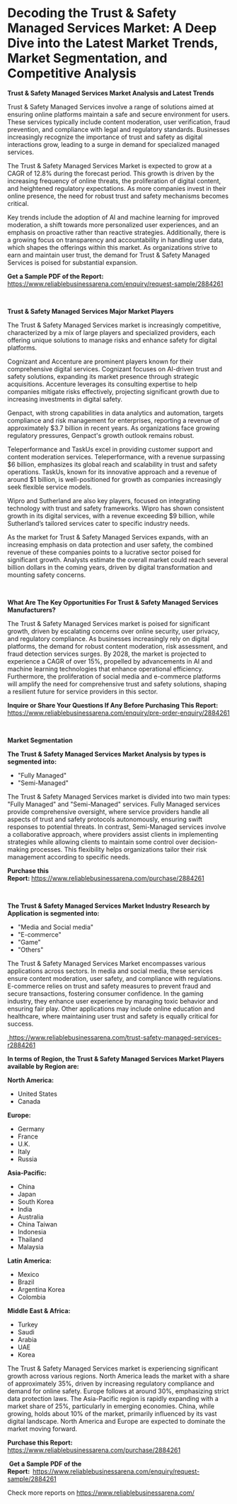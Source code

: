 <p><h1>Decoding the Trust & Safety Managed Services Market: A Deep Dive into the Latest Market Trends, Market Segmentation, and Competitive Analysis</h1></p><p><strong>Trust & Safety Managed Services Market Analysis and Latest Trends</strong></p>
<p><p>Trust & Safety Managed Services involve a range of solutions aimed at ensuring online platforms maintain a safe and secure environment for users. These services typically include content moderation, user verification, fraud prevention, and compliance with legal and regulatory standards. Businesses increasingly recognize the importance of trust and safety as digital interactions grow, leading to a surge in demand for specialized managed services.</p><p>The Trust & Safety Managed Services Market is expected to grow at a CAGR of 12.8% during the forecast period. This growth is driven by the increasing frequency of online threats, the proliferation of digital content, and heightened regulatory expectations. As more companies invest in their online presence, the need for robust trust and safety mechanisms becomes critical. </p><p>Key trends include the adoption of AI and machine learning for improved moderation, a shift towards more personalized user experiences, and an emphasis on proactive rather than reactive strategies. Additionally, there is a growing focus on transparency and accountability in handling user data, which shapes the offerings within this market. As organizations strive to earn and maintain user trust, the demand for Trust & Safety Managed Services is poised for substantial expansion.</p></p>
<p><strong>Get a Sample PDF of the Report:&nbsp;</strong> <a href="https://www.reliablebusinessarena.com/enquiry/request-sample/2884261?utm_campaign=3091&utm_medium=2&utm_source=Github&utm_content=ia&utm_term=13032025&utm_id=trust-safety-managed-services">https://www.reliablebusinessarena.com/enquiry/request-sample/2884261</a></p>
<p>&nbsp;</p>
<p><strong>Trust & Safety Managed Services Major Market Players</strong></p>
<p><p>The Trust & Safety Managed Services market is increasingly competitive, characterized by a mix of large players and specialized providers, each offering unique solutions to manage risks and enhance safety for digital platforms.</p><p>Cognizant and Accenture are prominent players known for their comprehensive digital services. Cognizant focuses on AI-driven trust and safety solutions, expanding its market presence through strategic acquisitions. Accenture leverages its consulting expertise to help companies mitigate risks effectively, projecting significant growth due to increasing investments in digital safety.</p><p>Genpact, with strong capabilities in data analytics and automation, targets compliance and risk management for enterprises, reporting a revenue of approximately $3.7 billion in recent years. As organizations face growing regulatory pressures, Genpact's growth outlook remains robust.</p><p>Teleperformance and TaskUs excel in providing customer support and content moderation services. Teleperformance, with a revenue surpassing $6 billion, emphasizes its global reach and scalability in trust and safety operations. TaskUs, known for its innovative approach and a revenue of around $1 billion, is well-positioned for growth as companies increasingly seek flexible service models.</p><p>Wipro and Sutherland are also key players, focused on integrating technology with trust and safety frameworks. Wipro has shown consistent growth in its digital services, with a revenue exceeding $9 billion, while Sutherland’s tailored services cater to specific industry needs.</p><p>As the market for Trust & Safety Managed Services expands, with an increasing emphasis on data protection and user safety, the combined revenue of these companies points to a lucrative sector poised for significant growth. Analysts estimate the overall market could reach several billion dollars in the coming years, driven by digital transformation and mounting safety concerns.</p></p>
<p>&nbsp;</p>
<p><strong>What Are The Key Opportunities For Trust & Safety Managed Services Manufacturers?</strong></p>
<p><p>The Trust & Safety Managed Services market is poised for significant growth, driven by escalating concerns over online security, user privacy, and regulatory compliance. As businesses increasingly rely on digital platforms, the demand for robust content moderation, risk assessment, and fraud detection services surges. By 2028, the market is projected to experience a CAGR of over 15%, propelled by advancements in AI and machine learning technologies that enhance operational efficiency. Furthermore, the proliferation of social media and e-commerce platforms will amplify the need for comprehensive trust and safety solutions, shaping a resilient future for service providers in this sector.</p></p>
<p><strong>Inquire or Share Your Questions If Any Before Purchasing This Report:</strong> <a href="https://www.reliablebusinessarena.com/enquiry/pre-order-enquiry/2884261?utm_campaign=3091&utm_medium=2&utm_source=Github&utm_content=ia&utm_term=13032025&utm_id=trust-safety-managed-services">https://www.reliablebusinessarena.com/enquiry/pre-order-enquiry/2884261</a></p>
<p>&nbsp;</p>
<p><strong>Market Segmentation</strong></p>
<p><strong>The Trust & Safety Managed Services Market Analysis by types is segmented into:</strong></p>
<p><ul><li>"Fully Managed"</li><li>"Semi-Managed"</li></ul></p>
<p><p>The Trust & Safety Managed Services market is divided into two main types: "Fully Managed" and "Semi-Managed" services. Fully Managed services provide comprehensive oversight, where service providers handle all aspects of trust and safety protocols autonomously, ensuring swift responses to potential threats. In contrast, Semi-Managed services involve a collaborative approach, where providers assist clients in implementing strategies while allowing clients to maintain some control over decision-making processes. This flexibility helps organizations tailor their risk management according to specific needs.</p></p>
<p><strong>Purchase this Report:&nbsp;</strong><a href="https://www.reliablebusinessarena.com/purchase/2884261?utm_campaign=3091&utm_medium=2&utm_source=Github&utm_content=ia&utm_term=13032025&utm_id=trust-safety-managed-services">https://www.reliablebusinessarena.com/purchase/2884261</a></p>
<p>&nbsp;</p>
<p><strong>The Trust & Safety Managed Services Market Industry Research by Application is segmented into:</strong></p>
<p><ul><li>"Media and Social media"</li><li>"E-commerce"</li><li>"Game"</li><li>"Others"</li></ul></p>
<p><p>The Trust & Safety Managed Services Market encompasses various applications across sectors. In media and social media, these services ensure content moderation, user safety, and compliance with regulations. E-commerce relies on trust and safety measures to prevent fraud and secure transactions, fostering consumer confidence. In the gaming industry, they enhance user experience by managing toxic behavior and ensuring fair play. Other applications may include online education and healthcare, where maintaining user trust and safety is equally critical for success.</p></p>
<p><a href="https://www.reliablebusinessarena.com/trust-safety-managed-services-r2884261?utm_campaign=3091&utm_medium=2&utm_source=Github&utm_content=ia&utm_term=13032025&utm_id=trust-safety-managed-services">&nbsp;https://www.reliablebusinessarena.com/trust-safety-managed-services-r2884261</a></p>
<p><strong>In terms of Region, the Trust & Safety Managed Services Market Players available by Region are:</strong></p>
<p>
    <p> <strong> North America: </strong>
        <ul>
            <li>United States</li>
            <li>Canada</li>
        </ul>
        </p> 
    <p> <strong> Europe: </strong>
        <ul>
            <li>Germany</li>
            <li>France</li>
            <li>U.K.</li>
            <li>Italy</li>
            <li>Russia</li>
        </ul>
        </p> 
    <p> <strong> Asia-Pacific: </strong>
        <ul>
            <li>China</li>
            <li>Japan</li>
            <li>South Korea</li>
            <li>India</li>
            <li>Australia</li>
            <li>China Taiwan</li>
            <li>Indonesia</li>
            <li>Thailand</li>
            <li>Malaysia</li>
        </ul>
        </p> 
    <p> <strong> Latin America: </strong>
        <ul>
            <li>Mexico</li>
            <li>Brazil</li>
            <li>Argentina Korea</li>
            <li>Colombia</li>
        </ul>
        </p> 
    <p> <strong> Middle East & Africa: </strong>
        <ul>
            <li>Turkey</li>
            <li>Saudi</li>
            <li>Arabia</li>
            <li>UAE</li>
            <li>Korea</li>
        </ul>
    </p>
    </p>
<p><p>The Trust & Safety Managed Services market is experiencing significant growth across various regions. North America leads the market with a share of approximately 35%, driven by increasing regulatory compliance and demand for online safety. Europe follows at around 30%, emphasizing strict data protection laws. The Asia-Pacific region is rapidly expanding with a market share of 25%, particularly in emerging economies. China, while growing, holds about 10% of the market, primarily influenced by its vast digital landscape. North America and Europe are expected to dominate the market moving forward.</p></p>
<p><strong>Purchase this Report: </strong><a href="https://www.reliablebusinessarena.com/purchase/2884261?utm_campaign=3091&utm_medium=2&utm_source=Github&utm_content=ia&utm_term=13032025&utm_id=trust-safety-managed-services">https://www.reliablebusinessarena.com/purchase/2884261</a></p>
<p>&nbsp;<strong>Get a Sample PDF of the Report:&nbsp;&nbsp;</strong><a href="https://www.reliablebusinessarena.com/enquiry/request-sample/2884261?utm_campaign=3091&utm_medium=2&utm_source=Github&utm_content=ia&utm_term=13032025&utm_id=trust-safety-managed-services">https://www.reliablebusinessarena.com/enquiry/request-sample/2884261</a></p>
<p><strong></strong></p>
<p>Check more reports on <a href="https://www.reliablebusinessarena.com/?utm_campaign=3091&utm_medium=2&utm_source=Github&utm_content=ia&utm_term=13032025&utm_id=trust-safety-managed-services">https://www.reliablebusinessarena.com/</a></p>